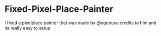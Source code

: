 # Fixed-Pixel-Place-Painter
I fixed a pixelplace painter that was made by @equbuxu credits to him and its really easy to setup
